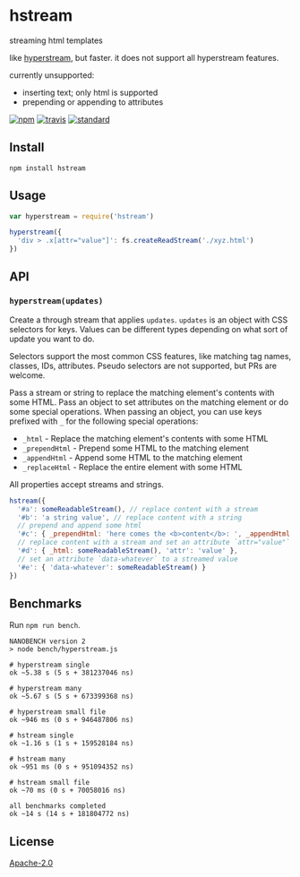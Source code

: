 # hstream

streaming html templates

like [hyperstream](https://github.com/substack/hyperstream), but faster. it does not support all hyperstream features.

currently unsupported:

 - inserting text; only html is supported
 - prepending or appending to attributes

[![npm][npm-image]][npm-url]
[![travis][travis-image]][travis-url]
[![standard][standard-image]][standard-url]

[npm-image]: https://img.shields.io/npm/v/hstream.svg?style=flat-square
[npm-url]: https://www.npmjs.com/package/hstream
[travis-image]: https://img.shields.io/travis/stackhtml/hstream.svg?style=flat-square
[travis-url]: https://travis-ci.org/stackhtml/hstream
[standard-image]: https://img.shields.io/badge/code%20style-standard-brightgreen.svg?style=flat-square
[standard-url]: http://npm.im/standard

## Install

```
npm install hstream
```

## Usage

```js
var hyperstream = require('hstream')

hyperstream({
  'div > .x[attr="value"]': fs.createReadStream('./xyz.html')
})
```

## API

### `hyperstream(updates)`

Create a through stream that applies `updates`. `updates` is an object with CSS
selectors for keys. Values can be different types depending on what sort of
update you want to do.

Selectors support the most common CSS features, like matching tag names,
classes, IDs, attributes. Pseudo selectors are not supported, but PRs are
welcome.

Pass a stream or string to replace the matching element's contents with some
HTML. Pass an object to set attributes on the matching element or do some
special operations. When passing an object, you can use keys prefixed with `_`
for the following special operations:

 - `_html` - Replace the matching element's contents with some HTML
 - `_prependHtml` - Prepend some HTML to the matching element
 - `_appendHtml` - Append some HTML to the matching element
 - `_replaceHtml` - Replace the entire element with some HTML

All properties accept streams and strings.

```js
hstream({
  '#a': someReadableStream(), // replace content with a stream
  '#b': 'a string value', // replace content with a string
  // prepend and append some html
  '#c': { _prependHtml: 'here comes the <b>content</b>: ', _appendHtml: ' …that\'s all folks!' },
  // replace content with a stream and set an attribute `attr="value"`
  '#d': { _html: someReadableStream(), 'attr': 'value' },
  // set an attribute `data-whatever` to a streamed value
  '#e': { 'data-whatever': someReadableStream() }
})
```

## Benchmarks

Run `npm run bench`.

```
NANOBENCH version 2
> node bench/hyperstream.js

# hyperstream single
ok ~5.38 s (5 s + 381237046 ns)

# hyperstream many
ok ~5.67 s (5 s + 673399368 ns)

# hyperstream small file
ok ~946 ms (0 s + 946487806 ns)

# hstream single
ok ~1.16 s (1 s + 159528184 ns)

# hstream many
ok ~951 ms (0 s + 951094352 ns)

# hstream small file
ok ~70 ms (0 s + 70058016 ns)

all benchmarks completed
ok ~14 s (14 s + 181804772 ns)
```

## License

[Apache-2.0](LICENSE.md)
